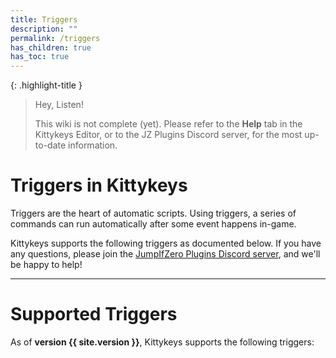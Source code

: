 ```yaml
---
title: Triggers
description: ""
permalink: /triggers
has_children: true
has_toc: true
---
```


{: .highlight-title }
> Hey, Listen!
>
> This wiki is not complete (yet). Please refer to the **Help** tab in the Kittykeys Editor, or to the JZ Plugins Discord server, for the most up-to-date information.

# Triggers in Kittykeys

Triggers are the heart of automatic scripts. Using triggers, a series of commands can run automatically after some event happens in-game.

Kittykeys supports the following triggers as documented below. If you have any questions, please join the [JumpIfZero Plugins Discord server](https://discord.gg/j6754fvqyn), and we'll be happy to help!

----

<!-- This should be the end of the page. An automatic Table of Contents will be inserted at the bottom -->
# Supported Triggers

As of **version {{ site.version }}**, Kittykeys supports the following triggers: 